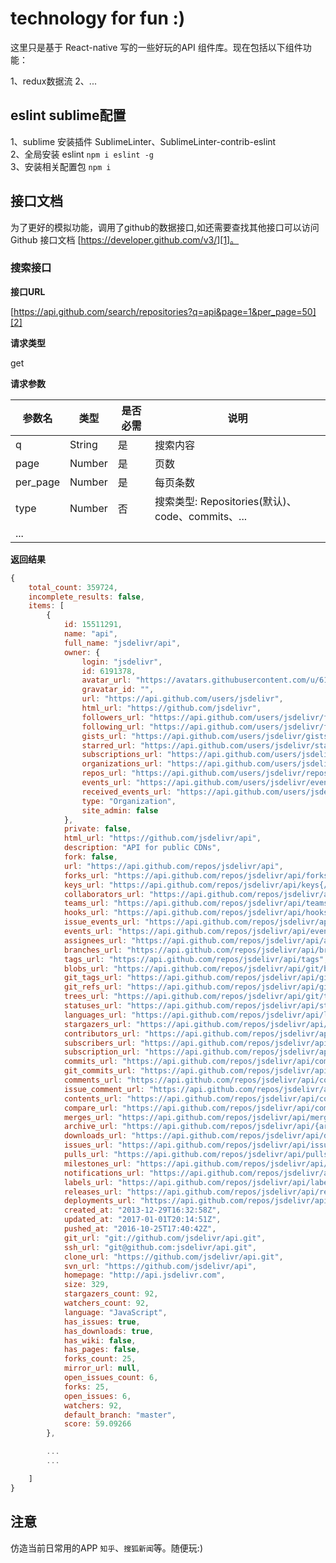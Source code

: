 # technology for fun :)

这里只是基于 React-native 写的一些好玩的API 组件库。现在包括以下组件功能：

1、redux数据流
2、...

## eslint sublime配置
1、sublime 安装插件 SublimeLinter、SublimeLinter-contrib-eslint  
2、全局安装 eslint `npm i eslint -g`  
3、安装相关配置包 `npm i ` 


## 接口文档
为了更好的模拟功能，调用了github的数据接口,如还需要查找其他接口可以访问 Github 接口文档 [https://developer.github.com/v3/][1]。

### 搜索接口

**接口URL**  

[https://api.github.com/search/repositories?q=api&page=1&per_page=50][2]

**请求类型**  

get

**请求参数**  

   参数名    |     类型   |   是否必需    |   说明    
------------ | -------------  | -------------  | -------------
 q     |String   |是  | 搜索内容   
 page    |Number |是    | 页数   
 per_page     |Number  |是   | 每页条数   
 type     |Number  |否   | 搜索类型: Repositories(默认)、 code、commits、... 
 ...     |  |  |  



**返回结果**  

```javascript
{
	total_count: 359724,
	incomplete_results: false,
	items: [
		{
			id: 15511291,
			name: "api",
			full_name: "jsdelivr/api",
			owner: {
				login: "jsdelivr",
				id: 6191378,
				avatar_url: "https://avatars.githubusercontent.com/u/6191378?v=3",
				gravatar_id: "",
				url: "https://api.github.com/users/jsdelivr",
				html_url: "https://github.com/jsdelivr",
				followers_url: "https://api.github.com/users/jsdelivr/followers",
				following_url: "https://api.github.com/users/jsdelivr/following{/other_user}",
				gists_url: "https://api.github.com/users/jsdelivr/gists{/gist_id}",
				starred_url: "https://api.github.com/users/jsdelivr/starred{/owner}{/repo}",
				subscriptions_url: "https://api.github.com/users/jsdelivr/subscriptions",
				organizations_url: "https://api.github.com/users/jsdelivr/orgs",
				repos_url: "https://api.github.com/users/jsdelivr/repos",
				events_url: "https://api.github.com/users/jsdelivr/events{/privacy}",
				received_events_url: "https://api.github.com/users/jsdelivr/received_events",
				type: "Organization",
				site_admin: false
			},
			private: false,
			html_url: "https://github.com/jsdelivr/api",
			description: "API for public CDNs",
			fork: false,
			url: "https://api.github.com/repos/jsdelivr/api",
			forks_url: "https://api.github.com/repos/jsdelivr/api/forks",
			keys_url: "https://api.github.com/repos/jsdelivr/api/keys{/key_id}",
			collaborators_url: "https://api.github.com/repos/jsdelivr/api/collaborators{/collaborator}",
			teams_url: "https://api.github.com/repos/jsdelivr/api/teams",
			hooks_url: "https://api.github.com/repos/jsdelivr/api/hooks",
			issue_events_url: "https://api.github.com/repos/jsdelivr/api/issues/events{/number}",
			events_url: "https://api.github.com/repos/jsdelivr/api/events",
			assignees_url: "https://api.github.com/repos/jsdelivr/api/assignees{/user}",
			branches_url: "https://api.github.com/repos/jsdelivr/api/branches{/branch}",
			tags_url: "https://api.github.com/repos/jsdelivr/api/tags",
			blobs_url: "https://api.github.com/repos/jsdelivr/api/git/blobs{/sha}",
			git_tags_url: "https://api.github.com/repos/jsdelivr/api/git/tags{/sha}",
			git_refs_url: "https://api.github.com/repos/jsdelivr/api/git/refs{/sha}",
			trees_url: "https://api.github.com/repos/jsdelivr/api/git/trees{/sha}",
			statuses_url: "https://api.github.com/repos/jsdelivr/api/statuses/{sha}",
			languages_url: "https://api.github.com/repos/jsdelivr/api/languages",
			stargazers_url: "https://api.github.com/repos/jsdelivr/api/stargazers",
			contributors_url: "https://api.github.com/repos/jsdelivr/api/contributors",
			subscribers_url: "https://api.github.com/repos/jsdelivr/api/subscribers",
			subscription_url: "https://api.github.com/repos/jsdelivr/api/subscription",
			commits_url: "https://api.github.com/repos/jsdelivr/api/commits{/sha}",
			git_commits_url: "https://api.github.com/repos/jsdelivr/api/git/commits{/sha}",
			comments_url: "https://api.github.com/repos/jsdelivr/api/comments{/number}",
			issue_comment_url: "https://api.github.com/repos/jsdelivr/api/issues/comments{/number}",
			contents_url: "https://api.github.com/repos/jsdelivr/api/contents/{+path}",
			compare_url: "https://api.github.com/repos/jsdelivr/api/compare/{base}...{head}",
			merges_url: "https://api.github.com/repos/jsdelivr/api/merges",
			archive_url: "https://api.github.com/repos/jsdelivr/api/{archive_format}{/ref}",
			downloads_url: "https://api.github.com/repos/jsdelivr/api/downloads",
			issues_url: "https://api.github.com/repos/jsdelivr/api/issues{/number}",
			pulls_url: "https://api.github.com/repos/jsdelivr/api/pulls{/number}",
			milestones_url: "https://api.github.com/repos/jsdelivr/api/milestones{/number}",
			notifications_url: "https://api.github.com/repos/jsdelivr/api/notifications{?since,all,participating}",
			labels_url: "https://api.github.com/repos/jsdelivr/api/labels{/name}",
			releases_url: "https://api.github.com/repos/jsdelivr/api/releases{/id}",
			deployments_url: "https://api.github.com/repos/jsdelivr/api/deployments",
			created_at: "2013-12-29T16:32:58Z",
			updated_at: "2017-01-01T20:14:51Z",
			pushed_at: "2016-10-25T17:40:42Z",
			git_url: "git://github.com/jsdelivr/api.git",
			ssh_url: "git@github.com:jsdelivr/api.git",
			clone_url: "https://github.com/jsdelivr/api.git",
			svn_url: "https://github.com/jsdelivr/api",
			homepage: "http://api.jsdelivr.com",
			size: 329,
			stargazers_count: 92,
			watchers_count: 92,
			language: "JavaScript",
			has_issues: true,
			has_downloads: true,
			has_wiki: false,
			has_pages: false,
			forks_count: 25,
			mirror_url: null,
			open_issues_count: 6,
			forks: 25,
			open_issues: 6,
			watchers: 92,
			default_branch: "master",
			score: 59.09266
		},

		...
		...

	]
}
```

## 注意
仿造当前日常用的APP `知乎`、`搜狐新闻`等。随便玩:)



  [1]: https://developer.github.com/v3/
  [2]: https://api.github.com/search/repositories?q=api&page=2&per_page=3